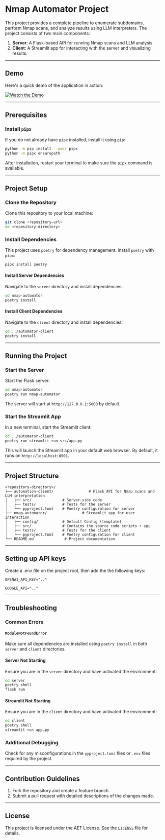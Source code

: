 # Nmap Automator Project

This project provides a complete pipeline to enumerate subdomains, perform Nmap scans, and analyze results using LLM interpreters. The project consists of two main components:

1. **Server**: A Flask-based API for running Nmap scans and LLM analysis.
2. **Client**: A Streamlit app for interacting with the server and visualizing results.

---
## Demo

Here's a quick demo of the application in action:

[![Watch the Demo](https://img.youtube.com/vi/0KK_iwCR_XM/0.jpg)](https://youtu.be/0KK_iwCR_XM)

---

## Prerequisites

### Install `pipx`
If you do not already have `pipx` installed, install it using `pip`:

```bash
python -m pip install --user pipx
python -m pipx ensurepath
```

After installation, restart your terminal to make sure the `pipx` command is available.

---

## Project Setup

### Clone the Repository
Clone this repository to your local machine:

```bash
git clone <repository-url>
cd <repository-directory>
```

### Install Dependencies
This project uses `poetry` for dependency management. Install `poetry` with `pipx`:

```bash
pipx install poetry
```

#### Install Server Dependencies
Navigate to the `server` directory and install dependencies:

```bash
cd nmap-automator
poetry install
```

#### Install Client Dependencies
Navigate to the `client` directory and install dependencies:

```bash
cd ../automator-client
poetry install
```

---

## Running the Project

### Start the Server
Start the Flask server:

```bash
cd nmap-automator
poetry run nmap-automator
```
The server will start at `http://127.0.0.1:5000` by default.

### Start the Streamlit App
In a new terminal, start the Streamlit client:

```bash
cd ../automator-client
poetry run streamlit run src/app.py
```

This will launch the Streamlit app in your default web browser. By default, it runs on `http://localhost:8501`.

---

## Project Structure

```plaintext
<repository-directory>/
├── automation-client/                # Flask API for Nmap scans and LLM interpretation
│   ├── src/              # Server-side code
│   ├── tests/            # Tests for the server
│   └── pyproject.toml    # Poetry configuration for server
├── nmap-automator/                # Streamlit app for user interaction
│   ├── config/           # Default Config (template)  
│   ├── src/              # Contains the source code scripts + api
│   ├── tests/            # Tests for the client
│   └── pyproject.toml    # Poetry configuration for client
└── README.md              # Project documentation
```

---
## Setting up API keys

Create a .env file on the project root, then add the the following keys:

```code
OPENAI_API_KEY=".."

GOOGLE_API=".."
```
---

## Troubleshooting

### Common Errors

#### `ModuleNotFoundError`
Make sure all dependencies are installed using `poetry install` in both `server` and `client` directories.

#### Server Not Starting
Ensure you are in the `server` directory and have activated the environment:

```bash
cd server
poetry shell
flask run
```

#### Streamlit Not Starting
Ensure you are in the `client` directory and have activated the environment:

```bash
cd client
poetry shell
streamlit run app.py
```

### Additional Debugging
Check for any misconfigurations in the `pyproject.toml` files or `.env` files required by the project.

---

## Contribution Guidelines

1. Fork the repository and create a feature branch.
2. Submit a pull request with detailed descriptions of the changes made.

---

## License

This project is licensed under the AET License. See the `LICENSE` file for details.
